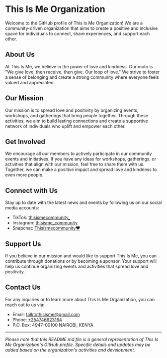 # This Is Me Organization

Welcome to the GitHub profile of This Is Me Organization! We are a community-driven organization that aims to create a positive and inclusive space for individuals to connect, share experiences, and support each other.

## About Us

At This Is Me, we believe in the power of love and kindness. Our moto is "We give love, then receive, then give. Our loop of love." We strive to foster a sense of belonging and create a strong community where everyone feels valued and appreciated.

## Our Mission

Our mission is to spread love and positivity by organizing events, workshops, and gatherings that bring people together. Through these activities, we aim to build lasting connections and create a supportive network of individuals who uplift and empower each other.

<!-- ## TIM Flutter Application

We have developed a mobile application called TIM, which is available for both Android and iOS devices. The TIM app provides a platform for our members to stay connected, access event listings, and participate in various community activities. It also allows members to communicate with each other through chatrooms and direct messages. -->


## Get Involved

We encourage all our members to actively participate in our community events and initiatives. If you have any ideas for workshops, gatherings, or activities that align with our mission, feel free to share them with us. Together, we can make a positive impact and spread love and kindness to even more people.

## Connect with Us

Stay up to date with the latest news and events by following us on our social media accounts:

- TikTok: [thisismecommunity_](https://www.tiktok.com/@thisismecommunity_)
- Instagram: [thisisme_community](https://www.instagram.com/thisisme_community/)
- Snapchat: [Thisismecommunity♥️](https://t.snapchat.com/hn0aDFwV)
## Support Us

If you believe in our mission and would like to support This Is Me, you can contribute through donations or by becoming a sponsor. Your support will help us continue organizing events and activities that spread love and positivity.

## Contact Us

For any inquiries or to learn more about This Is Me Organization, you can reach out to us via:

- Email: [talktothisisme@gmail.com](mailto:talktothisisme@gmail.com)
- Phone: [+254746623164](tel:+254746623164)
- P.O. Box: 4947-00100 NAIROBI, KENYA

---
*Please note that this README.md file is a general representation of This Is Me Organization's GitHub profile. Specific details and updates may be added based on the organization's activities and development.*
